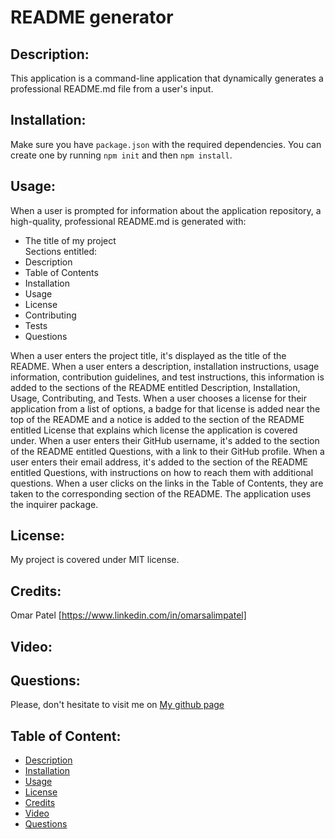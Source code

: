 # README generator

  ## Description:
  This application is a  command-line application that dynamically generates a professional README.md file from a user's input.
  ## Installation:
  Make sure you have ```package.json``` with the required dependencies. You can create one by running ```npm init``` and then ```npm install```.
  ## Usage:
  When a user is prompted for information about the application repository, a high-quality, professional README.md is generated with:
  * The title of my project <br/>
  Sections entitled:
  * Description
  * Table of Contents
  * Installation
  * Usage
  * License
  * Contributing
  * Tests
  * Questions

  When a user enters the project title, it's displayed as the title of the README.
  When a user enters a description, installation instructions, usage information, contribution guidelines, and test instructions, this information is added to the sections of the README entitled Description, Installation, Usage, Contributing, and Tests.
  When a user chooses a license for their application from a list of options, a badge for that license is added near the top of the README and a notice is added to the section of the README entitled License that explains which license the application is covered under.
  When a user enters their GitHub username, it's added to the section of the README entitled Questions, with a link to their GitHub profile.
  When a user enters their email address, it's added to the section of the README entitled Questions, with instructions on how to reach them with additional questions.
  When a user clicks on the links in the Table of Contents, they are taken to the corresponding section of the README.
  The application uses the inquirer package.
  ## License:
  My project is covered under MIT license.
  ## Credits:
  Omar Patel [https://www.linkedin.com/in/omarsalimpatel]
  ## Video:

  ## Questions:
  Please, don't hesitate to visit me on
  [My github page](https://github.com/kirrena)
  ## Table of Content:
  * [Description](#description)
  * [Installation](#installation)
  * [Usage](#usage)
  * [License](#license)
  * [Credits](#credits)
  * [Video](#video)
  * [Questions](#questions)
  
